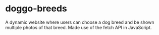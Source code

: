 # doggo-breeds
A dynamic website where users can choose a dog breed and be shown multiple photos of that breed. Made use of the fetch API in JavaScript.
